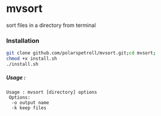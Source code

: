 # mvsort

sort files in a directory from terminal

### Installation

```bash
git clone github.com/polarspetroll/mvsort.git;cd mvsort;
chmod +x install.sh
./install.sh
```

##### Usage :

```
Usage : mvsort [directory] options
 Options:
  -o output name
  -k keep files
```
